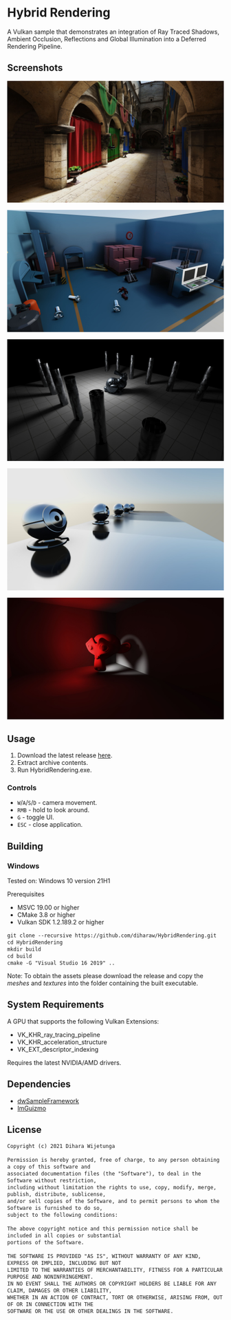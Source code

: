 #  Hybrid Rendering

A Vulkan sample that demonstrates an integration of Ray Traced Shadows, Ambient Occlusion, Reflections and Global Illumination into a Deferred Rendering Pipeline.

## Screenshots

![HybridRendering](data/screenshot_1.jpg)

![HybridRendering](data/screenshot_2.jpg)

![HybridRendering](data/screenshot_3.jpg)

![HybridRendering](data/screenshot_4.jpg)

![HybridRendering](data/screenshot_5.jpg)

## Usage

1. Download the latest release [here](https://github.com/diharaw/HybridRendering/releases/download/1.0/HybridRendering_v1.0.zip).
2. Extract archive contents.
3. Run HybridRendering.exe.

### Controls

* `W`/`A`/`S`/`D` - camera movement.
* `RMB` - hold to look around.
* `G` - toggle UI.
* `ESC` - close application.

## Building

### Windows
Tested on: Windows 10 version 21H1

Prerequisites
* MSVC 19.00 or higher
* CMake 3.8 or higher
* Vulkan SDK 1.2.189.2 or higher

```
git clone --recursive https://github.com/diharaw/HybridRendering.git
cd HybridRendering
mkdir build
cd build
cmake -G "Visual Studio 16 2019" ..
```
Note: To obtain the assets please download the release and copy the *meshes* and *textures* into the folder containing the built executable.

## System Requirements

A GPU that supports the following Vulkan Extensions:

* VK_KHR_ray_tracing_pipeline
* VK_KHR_acceleration_structure
* VK_EXT_descriptor_indexing

Requires the latest NVIDIA/AMD drivers.

## Dependencies
* [dwSampleFramework](https://github.com/diharaw/dwSampleFramework) 
* [ImGuizmo](https://github.com/CedricGuillemet/ImGuizmo)

## License
```
Copyright (c) 2021 Dihara Wijetunga

Permission is hereby granted, free of charge, to any person obtaining a copy of this software and 
associated documentation files (the "Software"), to deal in the Software without restriction, 
including without limitation the rights to use, copy, modify, merge, publish, distribute, sublicense,
and/or sell copies of the Software, and to permit persons to whom the Software is furnished to do so, 
subject to the following conditions:

The above copyright notice and this permission notice shall be included in all copies or substantial
portions of the Software.

THE SOFTWARE IS PROVIDED "AS IS", WITHOUT WARRANTY OF ANY KIND, EXPRESS OR IMPLIED, INCLUDING BUT NOT 
LIMITED TO THE WARRANTIES OF MERCHANTABILITY, FITNESS FOR A PARTICULAR PURPOSE AND NONINFRINGEMENT. 
IN NO EVENT SHALL THE AUTHORS OR COPYRIGHT HOLDERS BE LIABLE FOR ANY CLAIM, DAMAGES OR OTHER LIABILITY,
WHETHER IN AN ACTION OF CONTRACT, TORT OR OTHERWISE, ARISING FROM, OUT OF OR IN CONNECTION WITH THE 
SOFTWARE OR THE USE OR OTHER DEALINGS IN THE SOFTWARE.
```